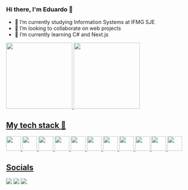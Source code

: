 ### Hi there, I'm Eduardo 👋

- 🔭 I’m currently studying Information Systems at IFMG SJE
- 👯 I’m looking to collaborate on web projects
- 🌱 I’m currently learning C# and Next.js

<div>
  <a href="https://github.com/edumaia85">
  <img loading="lazy" height="180em" src="https://github-readme-stats.vercel.app/api?username=edumaia85&show_icons=true&theme=radical&include_all_commits=true&count_private=true"/>
  <img loading="lazy" height="180em" src="https://github-readme-stats.vercel.app/api/top-langs/?username=edumaia85&layout=compact&langs_count=7&theme=radical"/>
</div>

## My tech stack 💬
<code><img src="https://cdn.jsdelivr.net/gh/devicons/devicon@latest/icons/html5/html5-original.svg" height="40" width="40" /></code>
<code><img src="https://cdn.jsdelivr.net/gh/devicons/devicon@latest/icons/css3/css3-original.svg" height="40" width="40" /></code>
<code><img src="https://cdn.jsdelivr.net/gh/devicons/devicon@latest/icons/javascript/javascript-original.svg" height="40" width="40" /></code>
<code><img src="https://cdn.jsdelivr.net/gh/devicons/devicon@latest/icons/typescript/typescript-original.svg" height="40" width="40" /></code>
<code><img src="https://cdn.jsdelivr.net/gh/devicons/devicon@latest/icons/react/react-original.svg" height="40" width="40" /></code>
<code><img src="https://cdn.jsdelivr.net/gh/devicons/devicon@latest/icons/nodejs/nodejs-original.svg" height="40" width="40" /></code>
<code><img src="https://cdn.jsdelivr.net/gh/devicons/devicon@latest/icons/csharp/csharp-original.svg" height="40" width="40" /></code>
<code><img src="https://cdn.jsdelivr.net/gh/devicons/devicon@latest/icons/dotnetcore/dotnetcore-original.svg" height="40" width="40" /></code>
<code><img src="https://cdn.jsdelivr.net/gh/devicons/devicon@latest/icons/mysql/mysql-original.svg" height="40" width="40" /></code>
<code><img src="https://cdn.jsdelivr.net/gh/devicons/devicon@latest/icons/vscode/vscode-original.svg" height="40" width="40" /></code>
<code><img src="https://cdn.jsdelivr.net/gh/devicons/devicon@latest/icons/visualstudio/visualstudio-original.svg" height="40" width="40" /></code>

## Socials

<a href="https://www.linkedin.com/in/eduardo-maia-0b17ba288/" target="_blank"><img src="https://img.shields.io/badge/-LinkedIn-%230077B5?style=for-the-badge&logo=linkedin&logoColor=white" target="_blank"></a>
<a href = "mailto:edumaia909@gmail.com"><img src="https://img.shields.io/badge/Gmail-D14836?style=for-the-badge&logo=gmail&logoColor=white" target="_blank"></a>
<a href="https://www.instagram.com/edumaia85/" target="_blank"><img src="https://img.shields.io/badge/-Instagram-%23E4405F?style=for-the-badge&logo=instagram&logoColor=white" target="_blank"></a>

          
